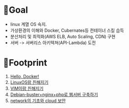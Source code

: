 # 🥅Goal
- linux 계열 OS 숙지.
- 가상환경의 이해와 Docker, Cubernates등 컨테이너 스킬 습득
- 분산처리 및 최적화(AWS ELB, Auto Scaling, CDN) 구현
- 서버 -> 서버리스 아키텍쳐(API-Lambda) 도전

# 👣Footprint
1. [Hello, Docker!](https://github.com/koptimizer/my_Cloud-studio/blob/master/footprint/fp1.md)
2. [LinuxOS랑 친해지기](https://github.com/koptimizer/my_Cloud-studio/blob/master/footprint/fp2.md)
3. [VIM이랑 친해지기](https://github.com/koptimizer/my_Cloud-studio/blob/master/footprint/fp3.md)
4. [Debian-buster+nginx+php로 웹서버 구축하기](https://github.com/koptimizer/my_Cloud-studio/blob/master/footprint/fp4.md)
5. [network의 기초와 cloud 보안]()
